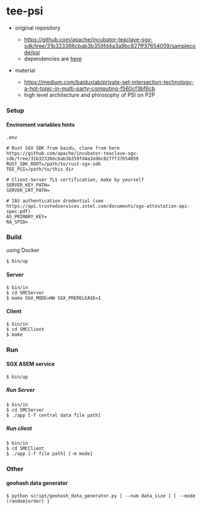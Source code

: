 # tee-psi

- original repository
  - https://github.com/apache/incubator-teaclave-sgx-sdk/tree/31b323366cbab3b359fd4a3a9bc827ff37654059/samplecode/psi
  - dependencies are [here](https://github.com/apache/incubator-teaclave-sgx-sdk/blob/e60e5adfadcbe4b34913d1c82cd5f7ac021fc3cf/samplecode/psi/README.md#setup)

- material
  - https://medium.com/baiduxlab/private-set-intersection-technology-a-hot-topic-in-multi-party-computing-f560cf3bf6cb
  - high level architecture and phirosophy of PSI on P2P

### Setup
#### Enviroment variables hints
`.env`
```
# Rust SGX SDK from baidu, clone from here https://github.com/apache/incubator-teaclave-sgx-sdk/tree/31b323366cbab3b359fd4a3a9bc827ff37654059
RUST_SDK_ROOT=/path/to/rust-sgx-sdk
TEE_PSI=/path/to/this_dir

# Client-Server TLS certification, make by yourself
SERVER_KEY_PATH=
SERVER_CRT_PATH=

# IAS authentication dredential (see https://api.trustedservices.intel.com/documents/sgx-attestation-api-spec.pdf)
AS_PRIMARY_KEY=
RA_SPID=
```
### Build
using Docker

```
$ bin/up
```

#### Server
```
$ bin/in
$ cd SMCServer
$ make SGX_MODE=HW SGX_PRERELEASE=1
```

#### Client
```
$ bin/in
$ cd SMCClient
$ make
```

### Run

#### SGX ASEM service
```
$ bin/up
```

##### Run Server
```
$ bin/in
$ cd SMCServer
$ ./app [-f central data file path]
```

##### Run client
```
$ bin/in
$ cd SMCClient
$ ./app [-f file path] [-m mode]
```

### Other

#### geohash data generator
```
$ python script/geohash_data_generator.py [ --num data_size ] [ --mode (random|order) ]
```
